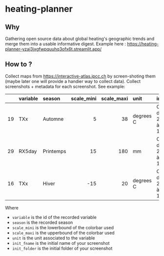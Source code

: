 # heating-planner

## Why

Gathering open source data about global heating's geographic trends and merge them into a usable informative digest.
Example here : https://heating-planner-yzaj3jxgfwpquuhq3ofx6t.streamlit.app/ 

## How to ?

Collect maps from <https://interactive-atlas.ipcc.ch> by screen-shoting them (maybe later one will provide a handier way to collect data). Collect screenshots + metadata for each screenshot. See example:

|    | variable   | season    |   scale_mini |   scale_maxi | unit      | init_fname                                |
|---:|:-----------|:----------|-------------:|-------------:|:----------|:------------------------------------------|
| 19 | TXx        | Automne   |            5 |           38 | degrees C | Capture d’écran 2023-08-01 à 15.52.09.png |
| 29 | RX5day     | Printemps |           15 |          180 | mm        | Capture d’écran 2023-08-01 à 16.14.17.png |
| 16 | TXx        | Hiver     |          -15 |           20 | degrees C | Capture d’écran 2023-08-01 à 15.48.57.png |

Where

- `variable` is the id of the recorded variable
- `season` is the recorded season
- `scale_mini` is the lowerbound of the colorbar used
- `scale_maxi` is the upperbound of the colorbar used
- `unit` is the unit associated to the variable
- `init_fname` is the initial name of your screenshot
- `init_folder` is the initial folder of your screenshot
